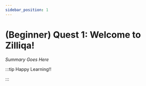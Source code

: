 ```yaml
---
sidebar_position: 1
---
```


# (Beginner) Quest 1: Welcome to Zilliqa!

_Summary Goes Here_

:::tip Happy Learning!!

<QuestButton text="Go To Quest" link="https://app.stackup.dev/quest_page/beginner-quest-1-welcome-to-zilliqa"/>

:::
